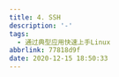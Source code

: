 ```yaml
---
title: 4. SSH
description: '-'
tags:
  - 通过典型应用快速上手Linux
abbrlink: 77818d9f
date: 2020-12-15 18:50:33
---
```




